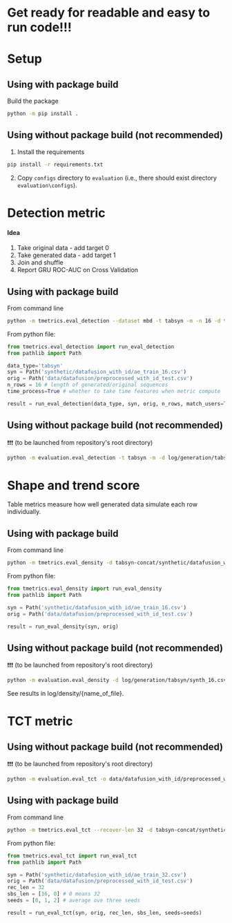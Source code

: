 # Get ready for readable and easy to run code!!! 

# Setup

## **Using with package build**

Build the package

```bash
python -m pip install .
```

## Using without package build (not recommended)

1. Install the requirements

```bash
pip install -r requirements.txt
```

2. Copy `configs` directory to `evaluation` (i.e., there should exist directory `evaluation\configs`).

# Detection metric

#### Idea

1. Take original data - add target 0
2. Take generated data - add target 1
3. Join and shuffle
4. Report GRU ROC-AUC on Cross Validation

## **Using with package build**

From command line

```bash
python -m tmetrics.eval_detection --dataset mbd -t tabsyn -m -n 16 -d tabsyn-concat/synthetic/datafusion_with_id/ae_train_16.csv -o tabsyn-concat/data/datafusion/preprocessed_with_id_test.csv --gpu_ids 0 2 3 --verbose --time-process
```

From python file:

```python
from tmetrics.eval_detection import run_eval_detection
from pathlib import Path

data_type='tabsyn'
syn = Path('synthetic/datafusion_with_id/ae_train_16.csv')
orig = Path('data/datafusion/preprocessed_with_id_test.csv')
n_rows = 16 # length of generated/original sequences
time_process=True # whether to take time features when metric compute

result = run_eval_detection(data_type, syn, orig, n_rows, match_users=True, verbose=True, time_process=time_process)
```

## **Using without package build (not recommended)**


❗❗❗ (to be launched from repository's root directory)

```bash
python -m evaluation.eval_detection -t tabsyn -m -d log/generation/tabsyn/unet_16.csv -n 16 --verbose
```

# Shape and trend score
Table metrics measure how well generated data simulate each row individually.

## **Using with package build**

From command line

```bash
python -m tmetrics.eval_density -d tabsyn-concat/synthetic/datafusion_with_id/ae_train_32.csv -o tabsyn-concat/data/datafusion/preprocessed_with_id_test.csv
```

From python file:

```python
from tmetrics.eval_density import run_eval_density
from pathlib import Path

syn = Path('synthetic/datafusion_with_id/ae_train_16.csv')
orig = Path('data/datafusion/preprocessed_with_id_test.csv')

result = run_eval_density(syn, orig)
```
## **Using without package build (not recommended)** 

❗❗❗ (to be launched from repository's root directory)

```bash
python -m evaluation.eval_density -d log/generation/tabsyn/synth_16.csv
```

See results in log/density/{name_of_file}.

# TCT metric

## **Using without package build (not recommended)** 

❗❗❗ (to be launched from repository's root directory)

```bash
python -m evaluation.eval_tct -o data/datafusion_with_id/preprocessed_with_id_test.csv -d synthetic/datafusion_with_id/synth_64_099.csv --recover-len 64 --subsample-len 16,32,0 --seed 0,1,2,3,4
```

## **Using with package build**

From command line

```bash
python -m tmetrics.eval_tct --recover-len 32 -d tabsyn-concat/synthetic/datafusion_with_id/ae_train_32.csv -o tabsyn-concat/data/datafusion/preprocessed_with_id_test.csv --seed 0,1,2 --subsample-len 16,0
```

From python file:

```python
from tmetrics.eval_tct import run_eval_tct
from pathlib import Path

syn = Path('synthetic/datafusion_with_id/ae_train_32.csv')
orig = Path('data/datafusion/preprocessed_with_id_test.csv')
rec_len = 32
sbs_len = [16, 0] # 0 means 32
seeds = [0, 1, 2] # average ove three seeds

result = run_eval_tct(syn, orig, rec_len, sbs_len, seeds=seeds)
```
